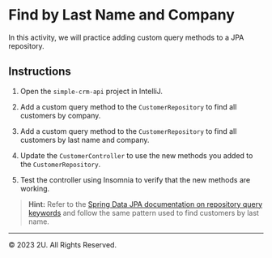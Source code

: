 # Find by Last Name and Company

In this activity, we will practice adding custom query methods to a JPA repository.

## Instructions

1. Open the `simple-crm-api` project in IntelliJ.

2. Add a custom query method to the `CustomerRepository` to find all customers by company.

3. Add a custom query method to the `CustomerRepository` to find all customers by last name and company.

4. Update the `CustomerController` to use the new methods you added to the `CustomerRepository`.

5. Test the controller using Insomnia to verify that the new methods are working.

> **Hint:** Refer to the [Spring Data JPA documentation on repository query keywords](https://docs.spring.io/spring-data/jpa/docs/current/reference/html/#repository-query-keywords) and follow the same pattern used to find customers by last name.

---

© 2023 2U. All Rights Reserved.
